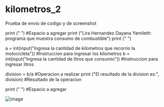 # kilometros_2
Prueba de envio de codigo y de screenshot

print (" ") #Espacio a agregar
print ("Lira Hernandez Dayana Yamileth: programa que muestra consumo de combustible")
print (" ")

a = int(input("Ingresa la cantidad de kilometros que recorrio la motocicleta"))  #Instruccion para ingresar los kilometros
b = int(input("Ingresa la cantidad de litros que consumio"))   #Instruccion para ingresar litros

division = b/a     #Operacion a realizar
print ("El resultado de la division es:", division)   #Resultado de la operacion

print (" ")  #Espacio a agregar

![image](https://github.com/user-attachments/assets/da33b226-33e3-4f26-a003-c0e645ef1a5d)

